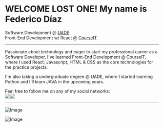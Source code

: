 # WELCOME LOST ONE! My name is Federico Díaz

Software Development @ [UADE](https://uade.edu.ar/)  
Front-End Development w/ React @ [CourseIT](https://courseit.com.ar/)
  
---
Passionate about technology and eager to start my professional career as a Software Developer, I've learned Front-End Development @ CourseIT, where I used React, Javascript, HTML & CSS as the core technologies for the practice projects.  
  
I'm also taking a undergraduate degree @ UADE, where I started learning Python and I'll learn JAVA in the upcoming years.  
  
Feel free to follow me on any of my social networks:  
[<img src="https://i.ibb.co/B2rgR2N/3848290321556105338-32.png">](https://twitter.com/fdgerstner)[<img src="https://i.ibb.co/bBhgJCX/15792152941556105325-32.png">](https://www.linkedin.com/in/federicodiazgerstner/)

---

![Image](https://github-readme-stats.vercel.app/api?username=fdgerstner&show_icons=true)

![Image](https://i.imgur.com/H8Pk4r5.png)
